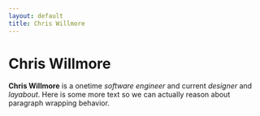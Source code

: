 ```yaml
---
layout: default
title: Chris Willmore
---
```


# Chris Willmore

**Chris Willmore** is a onetime *software engineer* and current *designer* and *layabout*. Here is some more text so we can actually reason about paragraph wrapping behavior.
